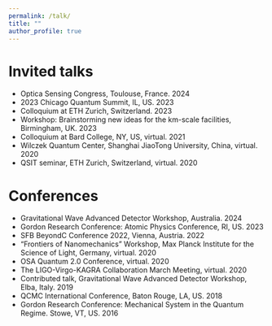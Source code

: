 ```yaml
---
permalink: /talk/
title: ""
author_profile: true
---
```



# Invited talks
* Optica Sensing Congress, Toulouse, France. 2024
* 2023 Chicago Quantum Summit, IL, US.	2023
* Colloquium at ETH Zurich, Switzerland.	2023
* Workshop: Brainstorming new ideas for the km-scale facilities, Birmingham, UK.	2023
* Colloquium at Bard College, NY, US, virtual.	2021
* Wilczek Quantum Center, Shanghai JiaoTong University, China, virtual.	2020
* QSIT seminar, ETH Zurich, Switzerland, virtual.	2020

# Conferences
* Gravitational Wave Advanced Detector Workshop, Australia.	2024
* Gordon Research Conference: Atomic Physics Conference, RI, US.	2023
* SFB BeyondC Conference 2022, Vienna, Austria.	2022
* “Frontiers of Nanomechanics” Workshop, Max Planck Institute for the Science of Light, Germany, virtual.	2020
* OSA Quantum 2.0 Conference, virtual.	2020
* The LIGO-Virgo-KAGRA Collaboration March Meeting, virtual. 2020
* Contributed talk, Gravitational Wave Advanced Detector Workshop, Elba, Italy.	2019
* QCMC International Conference, Baton Rouge, LA, US.	2018
* Gordon Research Conference: Mechanical System in the Quantum Regime. Stowe, VT, US.	2016


<!--
Invited talk, Ocean College, Zhejiang University, China, virtual.	2021
Invited talk. Wilczek Quantum Center, Shanghai JiaoTong University, China, virtual.	2020

Invited talk, GrEAT Conference, Wuhan, China.	2019
Invited talk, Shanghai Observatory, Shanghai, China.	2018

* [Characterization of a superconducting metamaterial quantum many-body simulator](https://meetings.aps.org/Meeting/MAR22/Session/N41.6) <br> <ins>Xueyue Zhang</ins>, Eun Jong Kim, Oskar Painter. APS March Meeting, Chicago IL (2022)

*  [A superconducting metamaterial quantum processor for studying quantum many-body physics: Part 1](https://meetings.aps.org/Meeting/MAR21/Session/B30.4) <br> <ins>Xueyue Zhang</ins>, Eun Jong Kim, Oskar Painter. APS March Meeting, virtual (2021)
*  [A superconducting metamaterial quantum processor for studying quantum many-body physics: Part 2](https://meetings.aps.org/Meeting/MAR21/Session/B30.5) <br> Eun Jong Kim, <ins>Xueyue Zhang</ins>, Oskar Painter. APS March Meeting, virtual (2021)

*  [Quantum electrodynamics in a topological metamaterial: Part 1](https://meetings.aps.org/Meeting/MAR20/Session/A07.2) <br> Eun Jong Kim, <ins>Xueyue Zhang</ins>, Alp Sipahigil, Vinicius Ferreira, Jash Banker, Mohammad Mirhosseini, Oskar Painter. APS March Meeting, virtual (2020)
*  [Quantum electrodynamics in a topological metamaterial: Part 2](https://meetings.aps.org/Meeting/MAR20/Session/A07.3) <br> <ins>Xueyue Zhang</ins>, Eun Jong Kim, Alp Sipahigil, Vinicius Ferreira, Jash Banker, Mohammad Mirhosseini, Oskar Painter. APS March Meeting, virtual (2020)
*  [Waveguide-mediated interaction of artificial atoms in the strong coupling regime, part 1](https://meetings.aps.org/Meeting/MAR19/Session/B26.02) <br> <ins>Xueyue Zhang</ins>, Eun Jong Kim, Mohammad Mirhosseini, Alp Sipahigil, Paul Dieterle, Andrew Keller, Ana Asenjo-Garcia, Darrick Chang, Oskar Painter. APS March Meeting, Boston MA (2019)
*  [Waveguide-mediated interaction of artificial atoms in the strong coupling regime, part 2](https://meetings.aps.org/Meeting/MAR19/Session/B26.03) <br> Eun Jong Kim, <ins>Xueyue Zhang</ins>, Mohammad Mirhosseini, Alp Sipahigil, Paul Dieterle, Andrew Keller, Ana Asenjo-Garcia, Darrick Chang, Oskar Painter. APS March Meeting, Boston MA (2019)

-->
